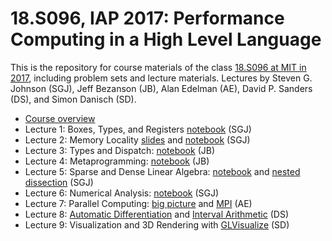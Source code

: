 # 18.S096, IAP 2017: Performance Computing in a High Level Language

This is the repository for course materials of the class [18.S096 at MIT in 2017](https://math.mit.edu/classes/18.S096/iap17/), including problem sets and lecture materials.   Lectures by Steven G. Johnson (SGJ), Jeff Bezanson (JB), Alan Edelman (AE), David P. Sanders (DS), and Simon Danisch (SD).

* [Course overview](lecture1/Course-overview.pdf)
* Lecture 1:	Boxes, Types, and Registers [notebook](lecture1/Boxes-and-registers.ipynb) (SGJ)
* Lecture 2:	Memory Locality [slides](lecture2/memory.pdf) and [notebook](lecture2/memory-matrices.ipynb) (SGJ)
* Lecture 3:	Types and Dispatch: [notebook](lecture3/Types%20and%20Dispatch.ipynb) (JB)
* Lecture 4:	Metaprogramming: [notebook](lecture4/Metaprogramming.ipynb) (JB)
* Lecture 5:	Sparse and Dense Linear Algebra: [notebook](lecture5/Dense-and-Sparse.ipynb) and [nested dissection](lecture5/Nested-Dissection.ipynb) (SGJ)
* Lecture 6:	Numerical Analysis: [notebook](lecture6/Numerical-Analysis.ipynb) (SGJ)
* Lecture 7:	Parallel Computing: [big picture](lecture7/The+Big+Picture+of+Parallel+Computing.ipynb) and [MPI](lecture7/2.%2520Using%2520MPI%2520from%2520Julia.ipynb) (AE)
* Lecture 8:	[Automatic Differentiation](lecture8/Automatic%20differentiation%20and%20applications.ipynb) and [Interval Arithmetic](Interval%20arithmetic.ipynb) (DS)
* Lecture 9:	Visualization and 3D Rendering with [GLVisualize](https://github.com/JuliaGL/GLVisualize.jl) (SD)
